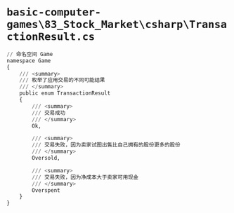 # `basic-computer-games\83_Stock_Market\csharp\TransactionResult.cs`

```py
// 命名空间 Game
namespace Game
{
    /// <summary>
    /// 枚举了应用交易的不同可能结果
    /// </summary>
    public enum TransactionResult
    {
        /// <summary>
        /// 交易成功
        /// </summary>
        Ok,

        /// <summary>
        /// 交易失败，因为卖家试图出售比自己拥有的股份更多的股份
        /// </summary>
        Oversold,

        /// <summary>
        /// 交易失败，因为净成本大于卖家可用现金
        /// </summary>
        Overspent
    }
}
```